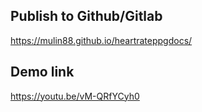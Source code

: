 
## Publish to Github/Gitlab
https://mulin88.github.io/heartrateppgdocs/

## Demo link
https://youtu.be/vM-QRfYCyh0
